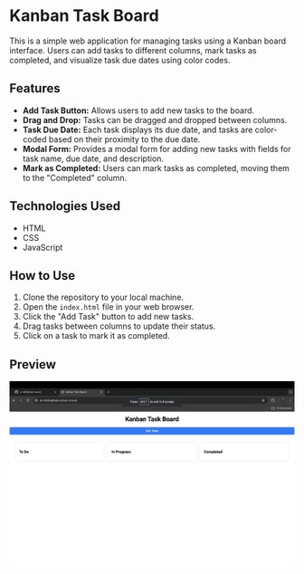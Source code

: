 # Kanban Task Board

This is a simple web application for managing tasks using a Kanban board interface. Users can add tasks to different columns, mark tasks as completed, and visualize task due dates using color codes.

## Features

- **Add Task Button:** Allows users to add new tasks to the board.
- **Drag and Drop:** Tasks can be dragged and dropped between columns.
- **Task Due Date:** Each task displays its due date, and tasks are color-coded based on their proximity to the due date.
- **Modal Form:** Provides a modal form for adding new tasks with fields for task name, due date, and description.
- **Mark as Completed:** Users can mark tasks as completed, moving them to the "Completed" column.

## Technologies Used

- HTML
- CSS
- JavaScript

## How to Use

1. Clone the repository to your local machine.
2. Open the `index.html` file in your web browser.
3. Click the "Add Task" button to add new tasks.
4. Drag tasks between columns to update their status.
5. Click on a task to mark it as completed.

## Preview

![Kanban Task Board Preview](/assets/Preview.png)
